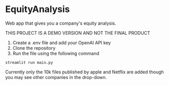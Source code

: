 # EquityAnalysis
Web app that gives you a company's equity analysis.

THIS PROJECT IS A DEMO VERSION AND NOT THE FINAL PRODUCT

1) Create a .env file and add your OpenAI API key
2) Clone the repository
3) Run the file using the following command
```
streamlit run main.py
```

Currently only the 10k files published by apple and Netflix are added though you may see other companies in the drop-down.
